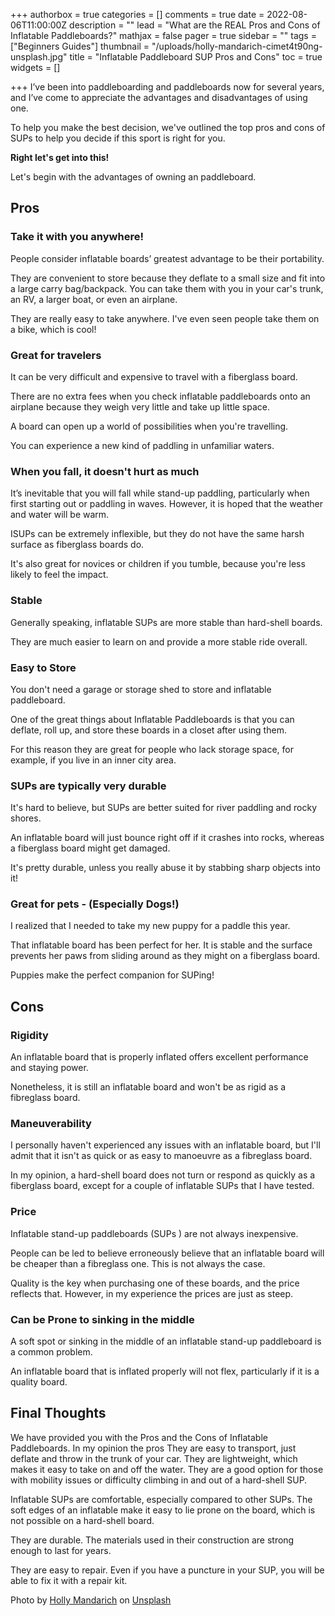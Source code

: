 +++
authorbox = true
categories = []
comments = true
date = 2022-08-06T11:00:00Z
description = ""
lead = "What are the REAL Pros and Cons of Inflatable Paddleboards?"
mathjax = false
pager = true
sidebar = ""
tags = ["Beginners Guides"]
thumbnail = "/uploads/holly-mandarich-cimet4t90ng-unsplash.jpg"
title = "Inflatable Paddleboard SUP Pros and Cons"
toc = true
widgets = []

+++
I’ve been into paddleboarding and paddleboards now for several years, and I’ve come to appreciate the advantages and disadvantages of using one.

To help you make the best decision, we've outlined the top pros and cons of SUPs to help you decide if this sport is right for you.

**Right let's get into this!**

Let's begin with the advantages of owning an paddleboard.

## Pros

### **Take it with you anywhere!**

People consider inflatable boards’ greatest advantage to be their portability.

They are convenient to store because they deflate to a small size and fit into a large carry bag/backpack. You can take them with you in your car's trunk, an RV, a larger boat, or even an airplane.

They are really easy to take anywhere. I've even seen people take them on a bike, which is cool!

### Great for travelers

It can be very difficult and expensive to travel with a fiberglass board.

There are no extra fees when you check inflatable paddleboards onto an airplane because they weigh very little and take up little space.

A board can open up a world of possibilities when you're travelling.

You can experience a new kind of paddling in unfamiliar waters.

### When you fall, it doesn't hurt as much

It’s inevitable that you will fall while stand-up paddling, particularly when first starting out or paddling in waves. However, it is hoped that the weather and water will be warm.

ISUPs can be extremely inflexible, but they do not have the same harsh surface as fiberglass boards do.

It's also great for novices or children if you tumble, because you're less likely to feel the impact.

### Stable

Generally speaking, inflatable SUPs are more stable than hard-shell boards.

They are much easier to learn on and provide a more stable ride overall.

### Easy to Store

You don't need a garage or storage shed to store and inflatable paddleboard.

One of the great things about Inflatable Paddleboards is that you can deflate, roll up, and store these boards in a closet after using them.

For this reason they are great for people who lack storage space, for example, if you live in an inner city area.

### SUPs are typically very durable

It's hard to believe, but SUPs are better suited for river paddling and rocky shores.

An inflatable board will just bounce right off if it crashes into rocks, whereas a fiberglass board might get damaged.

It's pretty durable, unless you really abuse it by stabbing sharp objects into it!

### Great for pets - (Especially Dogs!)

I realized that I needed to take my new puppy for a paddle this year.

That inflatable board has been perfect for her. It is stable and the surface prevents her paws from sliding around as they might on a fiberglass board.

Puppies make the perfect companion for SUPing!

## Cons

### Rigidity

An inflatable board that is properly inflated offers excellent performance and staying power.

Nonetheless, it is still an inflatable board and won't be as rigid as a fibreglass board.

### Maneuverability

I personally haven't experienced any issues with an inflatable board, but I'll admit that it isn't as quick or as easy to manoeuvre as a fibreglass board.

In my opinion, a hard-shell board does not turn or respond as quickly as a fiberglass board, except for a couple of inflatable SUPs that I have tested.

### Price

Inflatable stand-up paddleboards (SUPs ) are not always inexpensive.

People can be led to believe erroneously believe that an inflatable board will be cheaper than a fibreglass one. This is not always the case.

Quality is the key when purchasing one of these boards, and the price reflects that. However, in my experience the prices are just as steep.

### Can be Prone to sinking in the middle

A soft spot or sinking in the middle of an inflatable stand-up paddleboard is a common problem.

An inflatable board that is inflated properly will not flex, particularly if it is a quality board.

## Final Thoughts

We have provided you with the Pros and the Cons of Inflatable Paddleboards. In my opinion the pros They are easy to transport, just deflate and throw in the trunk of your car. They are lightweight, which makes it easy to take on and off the water. They are a good option for those with mobility issues or difficulty climbing in and out of a hard-shell SUP.

Inflatable SUPs are comfortable, especially compared to other SUPs. The soft edges of an inflatable make it easy to lie prone on the board, which is not possible on a hard-shell board.

They are durable. The materials used in their construction are strong enough to last for years.

They are easy to repair. Even if you have a puncture in your SUP, you will be able to fix it with a repair kit.

Photo by [Holly Mandarich](https://unsplash.com/@hollymandarich?utm_source=unsplash&utm_medium=referral&utm_content=creditCopyText) on [Unsplash](https://unsplash.com/s/photos/paddleboard?utm_source=unsplash&utm_medium=referral&utm_content=creditCopyText)